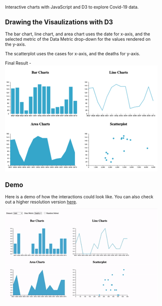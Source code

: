 Interactive charts with JavaScript and D3 to explore Covid-19 data.

## Drawing the Visaulizations with D3

The bar chart, line chart, and area chart uses the date for x-axis, and the selected metric of the Data Metric drop-down for the values rendered on the y-axis. 

The scatterplot uses the cases for x-axis, and the deaths for y-axis.

Final Result - 
![Bar chart](figures/screenshot.png)

## Demo

Here is a demo of how the interactions could look like. You can also check out a higher resolution version [here](figures/hw3_demo.mov).

![Animated Result](figures/hw3_demo.gif)
